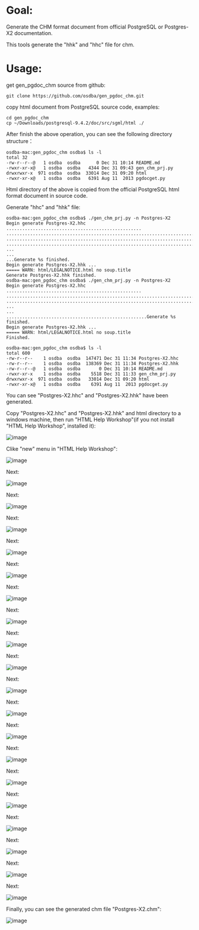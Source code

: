 
# Goal: 

Generate the CHM format document from official PostgreSQL or Postgres-X2 documentation.

This tools generate the "hhk" and "hhc" file for chm.

# Usage:

get gen_pgdoc_chm source from github:

```
git clone https://github.com/osdba/gen_pgdoc_chm.git
```

copy html document from PostgreSQL source code, examples:

```
cd gen_pgdoc_chm
cp ~/Downloads/postgresql-9.4.2/doc/src/sgml/html ./
```

After finish the above operation, you can see the following directory structure：

```
osdba-mac:gen_pgdoc_chm osdba$ ls -l
total 32
-rw-r--r--@   1 osdba  osdba      0 Dec 31 10:14 README.md
-rwxr-xr-x@   1 osdba  osdba   4344 Dec 31 09:43 gen_chm_prj.py
drwxrwxr-x  971 osdba  osdba  33014 Dec 31 09:20 html
-rwxr-xr-x@   1 osdba  osdba   6391 Aug 11  2013 pgdocget.py
```

Html directory of the above is copied from the official PostgreSQL html format document in source code.

Generate "hhc" and "hhk" file:

```
osdba-mac:gen_pgdoc_chm osdba$ ./gen_chm_prj.py -n Postgres-X2
Begin generate Postgres-X2.hhc ...................................................
..................................................................................
..................................................................................
..................................................................................
...
...
...Generate %s finished.
Begin generate Postgres-X2.hhk ...
===== WARN: html/LEGALNOTICE.html no soup.title
Generate Postgres-X2.hhk finished.
osdba-mac:gen_pgdoc_chm osdba$ ./gen_chm_prj.py -n Postgres-X2
Begin generate Postgres-X2.hhc ...................................................
..................................................................................
..................................................................................
...
...
.....................................................Generate %s finished.
Begin generate Postgres-X2.hhk ...
===== WARN: html/LEGALNOTICE.html no soup.title
Finished.

osdba-mac:gen_pgdoc_chm osdba$ ls -l
total 600
-rw-r--r--    1 osdba  osdba  147471 Dec 31 11:34 Postgres-X2.hhc
-rw-r--r--    1 osdba  osdba  138369 Dec 31 11:34 Postgres-X2.hhk
-rw-r--r--@   1 osdba  osdba       0 Dec 31 10:14 README.md
-rwxr-xr-x    1 osdba  osdba    5518 Dec 31 11:33 gen_chm_prj.py
drwxrwxr-x  971 osdba  osdba   33014 Dec 31 09:20 html
-rwxr-xr-x@   1 osdba  osdba    6391 Aug 11  2013 pgdocget.py
```

You can see "Postgres-X2.hhc" and "Postgres-X2.hhk"  have been generated.


Copy "Postgres-X2.hhc" and  "Postgres-X2.hhk" and html directory to a windows machine, then run "HTML Help Workshop"(if you not install "HTML Help Workshop", installed it):

![image](img/html_help_workshop_001.jpg)

Clike "new" menu in "HTML Help Workshop":

![image](img/html_help_workshop_002.jpg)

Next:

![image](img/html_help_workshop_003.jpg)

Next:

![image](img/html_help_workshop_004.jpg)

Next:

![image](img/html_help_workshop_005.jpg)

Next:

![image](img/html_help_workshop_006.jpg)

Next:

![image](img/html_help_workshop_007.jpg)

Next:

![image](img/html_help_workshop_008.jpg)

Next:

![image](img/html_help_workshop_009.jpg)

Next:

![image](img/html_help_workshop_010.jpg)

Next:

![image](img/html_help_workshop_011.jpg)

Next:

![image](img/html_help_workshop_012.jpg)


Next:

![image](img/html_help_workshop_013.jpg)

Next:

![image](img/html_help_workshop_014.jpg)

Next:

![image](img/html_help_workshop_015.jpg)

Next:

![image](img/html_help_workshop_016.jpg)

Next:

![image](img/html_help_workshop_017.jpg)

Next:

![image](img/html_help_workshop_018.jpg)

Next:

![image](img/html_help_workshop_019.jpg)

Next:

![image](img/html_help_workshop_020.jpg)

Next:

![image](img/html_help_workshop_021.jpg)

Finally, you can see the generated chm file "Postgres-X2.chm":

![image](img/html_help_workshop_022.jpg)

